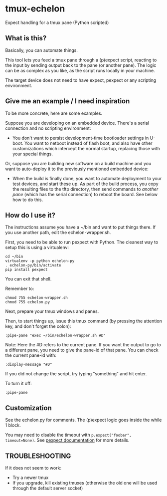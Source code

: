 # tmux-echelon

Expect handling for a tmux pane (Python scripted)

## What is this?

Basically, you can automate things.

This tool lets you feed a tmux pane through a (p)expect script, reacting to the
input by sending output back to the pane (or another pane). The logic can be as
complex as you like, as the script runs locally in your machine.

The target device does not need to have expect, pexpect or any scripting
environment.

## Give me an example / I need inspiration

To be more concrete, here are some examples.

Suppose you are developing on an embedded device. There's a serial connection
and no scripting environment:

  * You don't want to persist development-time bootloader
  settings in U-boot. You want to netboot instead of flash boot, and also have
  other customizations which intercept the normal startup, replacing those with
  your special things.

Or, suppose you are building new software on a build machine and you want to
auto-deploy it to the previously mentioned embedded device:

  * When the build is finally done, you want to automate deployment to your
  test devices, and start these up. As part of the build process, you copy the
  resulting files to the tftp directory, then send commands to *another pane*
  (which has the serial connection) to reboot the board. See below how to do this.

## How do I use it?

The instructions assume you have a ~/bin and want to put things there. If you
use another path, edit the echelon-wrapper.sh.

First, you need to be able to run pexpect with Python. The cleanest way to setup
this is using a virtualenv:

```
cd ~/bin
virtualenv -p python echelon-py
. echelon-py/bin/activate
pip install pexpect
```

You can exit that shell.

Remember to:

```
chmod 755 echelon-wrapper.sh
chmod 755 echelon.py
```

Next, prepare your tmux windows and panes.

Then, to start things up, issue this tmux command (by pressing the attention
key, and don't forget the colon):

```
:pipe-pane "exec ~/bin/echelon-wrapper.sh #D"
```

Note: Here the #D refers to the current pane. If you want the output to go to a
different pane, you need to give the pane-id of that pane. You can check the
current pane-id with:

```
:display-message "#D"
```

If you did not change the script, try typing "something" and hit enter.

To turn it off:

```
:pipe-pane
```

## Customization

See the echelon.py for comments. The (p)expect logic goes inside the while 1
block.

You may need to disable the timeout with `p.expect("foobar", timeout=None)`.
See [pexpect documentation](https://pexpect.readthedocs.io/) for more details.

## TROUBLESHOOTING 

If it does not seem to work:

  * Try a newer tmux
  * If you upgrade, kill existing tmuxes (otherwise the old one will be used
    through the default server socket)
